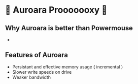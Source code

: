 # 💩 Auroara Prooooooxy 💩

## Why Auroara is better than Powermouse
- 

## Features of Auroara

- Persistant and effective memory usage ( incremental )
- Slower write speeds on drive
- Weaker bandwidth
